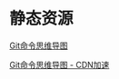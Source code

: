 # 静态资源

[Git命令思维导图](https://raw.githubusercontent.com/songlitao/picgo/master/resource/blog-slt/images/git.png)

[Git命令思维导图 - CDN加速](https://raw.githubusercontents.com/songlitao/picgo/master/resource/blog-slt/images/git.png)
